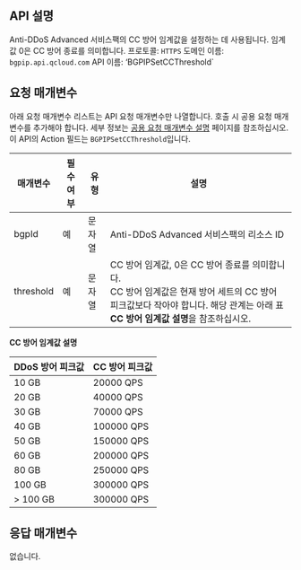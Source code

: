 

## API 설명
Anti-DDoS Advanced 서비스팩의 CC 방어 임계값을 설정하는 데 사용됩니다. 임계값 0은 CC 방어 종료를 의미합니다.
프로토콜: `HTTPS`
도메인 이름: `bgpip.api.qcloud.com`
API 이름: ‘BGPIPSetCCThreshold`

## 요청 매개변수
아래 요청 매개변수 리스트는 API 요청 매개변수만 나열합니다. 호출 시 공용 요청 매개변수를 추가해야 합니다. 세부 정보는 [공용 요청 매개변수 설명](https://cloud.tencent.com/document/product/1014/31224) 페이지를 참조하십시오. 이 API의 Action 필드는 `BGPIPSetCCThreshold`입니다.

| 매개변수 | 필수 여부 | 유형 | 설명 |
|---------|---------|---------|---------|
| bgpId | 예 | 문자열 | Anti-DDoS Advanced 서비스팩의 리소스 ID |
| threshold | 예 | 문자열 | CC 방어 임계값, 0은 CC 방어 종료를 의미합니다.</br>CC 방어 임계값은 현재 방어 세트의 CC 방어 피크값보다 작아야 합니다. 해당 관계는 아래 표 **CC 방어 임계값 설명**을 참조하십시오.|

**CC 방어 임계값 설명**

| DDoS 방어 피크값 | CC 방어 피크값 |
|---------|---------|
| 10 GB | 20000 QPS |
| 20 GB | 40000 QPS|
| 30 GB | 70000 QPS |
| 40 GB | 100000 QPS |
| 50 GB | 150000 QPS |
| 60 GB | 200000 QPS |
| 80 GB | 250000 QPS |
| 100 GB | 300000 QPS |
| > 100 GB | 300000 QPS |

## 응답 매개변수
없습니다.

